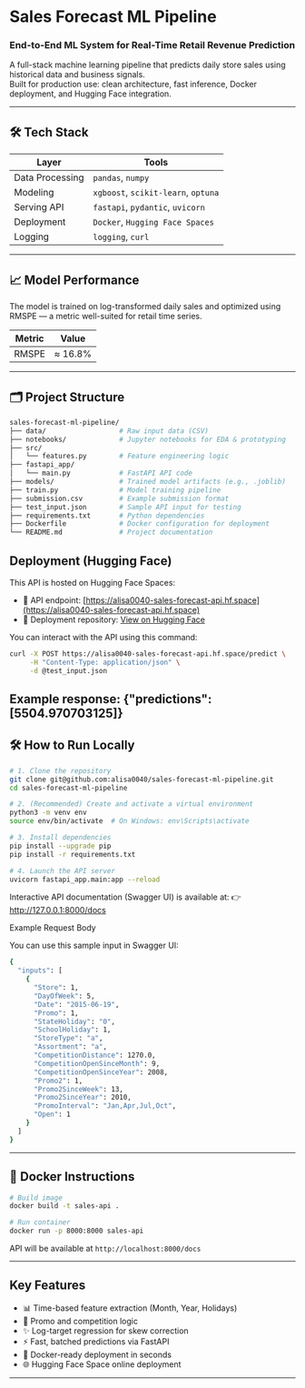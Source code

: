 # Sales Forecast ML Pipeline

### End-to-End ML System for Real-Time Retail Revenue Prediction

A full-stack machine learning pipeline that predicts daily store sales using historical data and business signals.  
Built for production use: clean architecture, fast inference, Docker deployment, and Hugging Face integration.

---

## 🛠️ Tech Stack

| Layer             | Tools                           |
|------------------|----------------------------------|
| Data Processing   | `pandas`, `numpy`               |
| Modeling          | `xgboost`, `scikit-learn`, `optuna` |
| Serving API       | `fastapi`, `pydantic`, `uvicorn` |
| Deployment        | `Docker`, `Hugging Face Spaces` |
| Logging           | `logging`, `curl`               |

---

## 📈 Model Performance

The model is trained on log-transformed daily sales and optimized using RMSPE — a metric well-suited for retail time series.

| Metric | Value     |
|--------|-----------|
| RMSPE  | ≈ 16.8%   | *(on validation set)*

---

## 🗂️ Project Structure

```bash
sales-forecast-ml-pipeline/
├── data/                  # Raw input data (CSV)
├── notebooks/             # Jupyter notebooks for EDA & prototyping
├── src/
│   └── features.py        # Feature engineering logic
├── fastapi_app/
│   └── main.py            # FastAPI API code
├── models/                # Trained model artifacts (e.g., .joblib)
├── train.py               # Model training pipeline
├── submission.csv         # Example submission format
├── test_input.json        # Sample API input for testing
├── requirements.txt       # Python dependencies
├── Dockerfile             # Docker configuration for deployment
└── README.md              # Project documentation
```
##  Deployment (Hugging Face)
This API is hosted on Hugging Face Spaces:

- 🔧 API endpoint: [https://alisa0040-sales-forecast-api.hf.space](https://alisa0040-sales-forecast-api.hf.space)
- 📁 Deployment repository: [View on Hugging Face](https://huggingface.co/spaces/Alisa0040/sales-forecast-api/tree/main)

You can interact with the API using this command:

```bash
curl -X POST https://alisa0040-sales-forecast-api.hf.space/predict \
     -H "Content-Type: application/json" \
     -d @test_input.json
```
Example response:
{"predictions": [5504.970703125]}
---

## 🛠️ How to Run Locally

```bash
# 1. Clone the repository
git clone git@github.com:alisa0040/sales-forecast-ml-pipeline.git
cd sales-forecast-ml-pipeline

# 2. (Recommended) Create and activate a virtual environment
python3 -m venv env
source env/bin/activate  # On Windows: env\Scripts\activate

# 3. Install dependencies
pip install --upgrade pip
pip install -r requirements.txt

# 4. Launch the API server
uvicorn fastapi_app.main:app --reload
```
Interactive API documentation (Swagger UI) is available at:
👉 http://127.0.0.1:8000/docs

Example Request Body

You can use this sample input in Swagger UI:
```bash
{
  "inputs": [
    {
      "Store": 1,
      "DayOfWeek": 5,
      "Date": "2015-06-19",
      "Promo": 1,
      "StateHoliday": "0",
      "SchoolHoliday": 1,
      "StoreType": "a",
      "Assortment": "a",
      "CompetitionDistance": 1270.0,
      "CompetitionOpenSinceMonth": 9,
      "CompetitionOpenSinceYear": 2008,
      "Promo2": 1,
      "Promo2SinceWeek": 13,
      "Promo2SinceYear": 2010,
      "PromoInterval": "Jan,Apr,Jul,Oct",
      "Open": 1
    }
  ]
}
```
---

## 🐳 Docker Instructions

```bash
# Build image
docker build -t sales-api .

# Run container
docker run -p 8000:8000 sales-api
```

API will be available at `http://localhost:8000/docs`

---

## Key Features

* 📊 Time-based feature extraction (Month, Year, Holidays)
* 📅 Promo and competition logic
* ✨ Log-target regression for skew correction
* ⚡ Fast, batched predictions via FastAPI
* 🚀 Docker-ready deployment in seconds
* 🌐 Hugging Face Space online deployment

---

